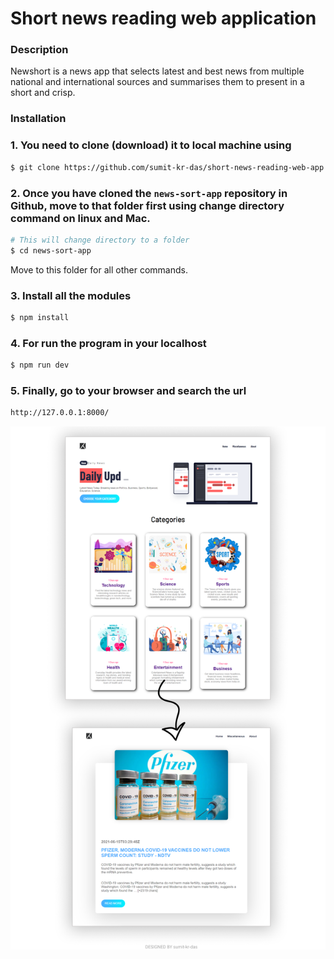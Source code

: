 # Short news reading web application

### Description

Newshort is a news app that selects latest and best news from multiple national and international sources and summarises them to present in a short and crisp.

### Installation

### 1. You need to clone (download) it to local machine using

```sh
$ git clone https://github.com/sumit-kr-das/short-news-reading-web-app.git
```

### 2. Once you have cloned the `news-sort-app` repository in Github, move to that folder first using change directory command on linux and Mac.

```sh
# This will change directory to a folder
$ cd news-sort-app
```

Move to this folder for all other commands.

### 3. Install all the modules

```sh
$ npm install
```

### 4. For run the program in your localhost

```sh
$ npm run dev
```

### 5. Finally, go to your browser and search the url

```sh
http://127.0.0.1:8000/
```

![Design preview for the PayAPI multi-page website coding challenge](/short-news-reading-site.png)
